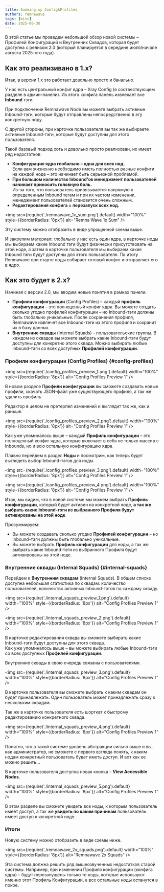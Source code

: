 ```yaml
---
title: Summing up Config&Profiles
authors: remnawave
tags: [misc]
date: 2025-06-30
---
```


В этой статье мы проведем небольшой обзор новой системы – Профилей Конфигураций и Внутренних Сквадов, которая будет доступна с релизом 2.0 (который планируется в середине июля/начале августа 2025-ого года).

<!-- truncate -->

## Как это реализивано в 1.x?

Итак, в версии 1.x это работает довольно просто и банально.

У нас есть центральный конфиг ядра – Xray Config (в соотвествующем разделе в админ-панели). Из этого конфига панель извлекает все **Inbound** тэги.

При подключении Remnawave Node вы можете выбрать активные Inbound-тэги, которые будут отправлены непосредственно в эту конкретную ноду.

С другой стороны, при карточке пользователя вы так же выбираете активные Inbound-тэги, которые будут доступны для этого пользователя.

Такой базовый подход хоть и довольно просто реализован, но имеет ряд недостатков:

- **Конфигурация ядра глобально – одна для всех нод.**  
  Если вам жизненно необходимо иметь полностью разные конфиги на каждой ноде – это начинает быть серьезной проблемой.
- **При большом количество Inbound'ов менеджмент пользователей начинает приносить головную боль.**  
  Из-за того, что пользователь привязывается напрямую к определенным Inbound тегам и при их частом изменении, менеджмент пользователей становится очень сложным.
- **Редактирования конфига = перезапуск всех нод.**

<img src={require('./remnawave_1x_sum.png').default} width="100%" style={{borderRadius: '8px'}} alt="Remna Wave 1x Sum" />

Эту систему можно отобразить в виде упрощенной схемы выше.

И закрепим материал: глобально у нас есть один ядра, в карточке ноды мы выбираем какие Inbound тэги будут физически присутствовать на этой ноде, а затем в карточке пользователя мы выбираем какие Inbound тэги будут доступны для этого пользователя. По итогу Remnawave при старте ноды собирает готовый конфиг и отправляет его в ядро.

## Как это будет в 2.x?

Начиная с версии 2.0, мы вводим новые понятия в рамках панели:

- **Профили конфигурации** (Config Profiles) – каждый **профиль конфигурации** – это полноценный конфиг ядра. Вы можете создать сколько угодно профилей конфигурации – но Inbound-тэги должны быть глобально уникальные. После сохранения профиля, Remnawave извлечет все Inbound-тэги из этого профиля и сохранит их в базу данных.
- **Внутренние сквады** (Internal Squads) – пользовательские группы. В каждом из сквадов вы можете выбрать какие Inbound-тэги будут доступны для конкретно этого сквада. Можно выбирать любые Inbound-тэги со всех доступных **Профилей конфигурации**.

### Профили конфигурации (Config Profiles) {#config-profiles}

<img src={require('./config_profiles_preview_1.png').default} width="100%" style={{borderRadius: '8px'}} alt="Config Profiles Preview 1" />

В новом разделе **Профили конфигурации** вы сможете создавать новые профили, скачать JSON-файл уже существующего профиля, а так же удалить профиль.

Редактор в целом не претерпел изменений и выглядит так же, как и раньше.

<img src={require('./config_profiles_preview_2.png').default} width="100%" style={{borderRadius: '8px'}} alt="Config Profiles Preview 1" />

Как уже упоминалось выше – каждый **Профиль конфигурации** – это полноценный конфиг ядра, которые включает в себя не только массив с Inbounds, но и всю остальную конфигурацию ядра.

Плавно перейдем в раздел **Ноды** и посмотрим, как теперь будет выглядеть выбор Inbound-тэгов для ноды.

<img src={require('./config_profiles_preview_3.png').default} width="100%" style={{borderRadius: '8px'}} alt="Config Profiles Preview 1" />

<img src={require('./config_profiles_preview_4.png').default} width="100%" style={{borderRadius: '8px'}} alt="Config Profiles Preview 1" />

Итак, мы видим, что в новой системе мы можем выбрать **Профиль конфигурации**, который будет активен на конкретной ноде, **а так же выбрать какие Inbound-тэги из выбранного Профиля будут активированы на этой ноде**.

Просуммируем:

- Вы можете создавать сколько угодно **Профилей конфигурации** – но Inbound-тэги должны быть глобально уникальные.
- Вы можете выбрать **Профиль конфигурации** для ноды, а так же выбрать какие Inbound-тэги из выбранного Профиля будут активированы на этой ноде.

### Внутренние сквады (Internal Squads) {#internal-squads}

Перейдем к **Внутренним сквадам** (Internal Squads). В общем списке доступна небольшая статистика по сквадам: количество пользователей, количество активных Inbound-тэгов по каждому скваду.

<img src={require('./internal_squads_preview_1.png').default} width="100%" style={{borderRadius: '8px'}} alt="Config Profiles Preview 1" />

<img src={require('./internal_squads_preview_2.png').default} width="100%" style={{borderRadius: '8px'}} alt="Config Profiles Preview 1" />

В карточке редактирования сквада вы сможете выбирать какие Inbound-тэги будут доступны для этого сквада.  
Как уже упоминалось выше – вы можете выбирать любые Inbound-тэги со всех доступных **Профилей конфигурации**.

Внутренние сквады в свою очередь связаны с пользователями.

<img src={require('./internal_squads_preview_3.png').default} width="100%" style={{borderRadius: '8px'}} alt="Config Profiles Preview 1" />

В карточке пользователя вы сможете выбрать к каким сквадам он будет принадлежать. Один пользователь может принадлежать сразу к нескольким сквадам.

Так же в карточке пользователя есть шорткат к быстрому редактированию конкретного сквада.

<img src={require('./internal_squads_preview_4.png').default} width="100%" style={{borderRadius: '8px'}} alt="Config Profiles Preview 1" />

Понятно, что в такой системе уровень абстракции сильно выше и вы, как администратор, не сможете с первого взгляда понять, к каким нодам конкретный пользователь будет иметь доступ. И вот как ее можно решить...

В карточке пользователя доступна новая кнопка – **View Accessible Nodes**.

<img src={require('./internal_squads_preview_5.png').default} width="100%" style={{borderRadius: '8px'}} alt="Config Profiles Preview 1" />

В этом разделе вы сможете увидеть все ноды, к которым пользователь имеет доступ, а так же **увидеть по каким причинам** пользователь имеет доступ к конкретной ноде.

### Итоги

Новую систему можно отобразить в виде схемы ниже.

<img src={require('./remnawave_2x_squads.png').default} width="100%" style={{borderRadius: '8px'}} alt="Remnawave 2x Squads" />

Эта система должна решить ряд вышеозвученных недостатков старой системы. Например, при изменении Профиля конфигурации (конфига ядра) – будут перезапущены только те ноды, которые используют именно этот Профиль Конфигурации, а все остальные ноды останутся в покое.
